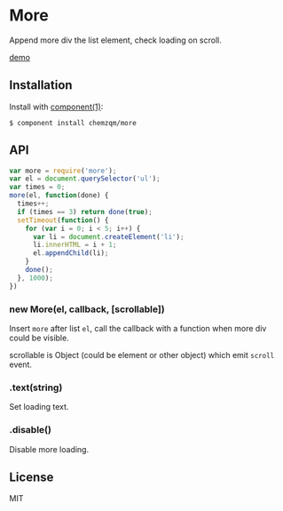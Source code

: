 # More

Append more div the list element, check loading on scroll.

[demo](http://chemzqm.github.io/more/)

## Installation

Install with [component(1)](http://component.io):

    $ component install chemzqm/more

## API

```js
var more = require('more');
var el = document.querySelector('ul');
var times = 0;
more(el, function(done) {
  times++;
  if (times == 3) return done(true);
  setTimeout(function() {
    for (var i = 0; i < 5; i++) {
      var li = document.createElement('li');
      li.innerHTML = i + 1;
      el.appendChild(li);
    }
    done();
  }, 1000);
})
```

### new More(el, callback, [scrollable])

Insert `more` after list `el`, call the callback with a function when more div could be visible.

scrollable is Object (could be element or other object) which emit `scroll` event.

### .text(string)

Set loading text.

### .disable()

Disable more loading.

## License

MIT
